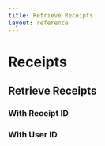 ```yaml
---
title: Retrieve Receipts
layout: reference
---
```


# Receipts

## Retrieve Receipts

### With Receipt ID

### With User ID
